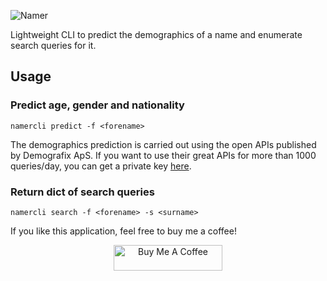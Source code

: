![Namer](https://github.com/dmw94/Namer/blob/main/logo.png)

Lightweight CLI to predict the demographics of a name and enumerate search queries for it.

## Usage

### Predict age, gender and nationality

```
namercli predict -f <forename>
```

The demographics prediction is carried out using the open APIs published by Demografix ApS. If you want to use their great APIs for more than 1000 queries/day, you can get a private key [here](https://store.genderize.io).

### Return dict of search queries

```
namercli search -f <forename> -s <surname>
```

If you like this application, feel free to buy me a coffee! 

<p align="center"><a href="https://www.buymeacoffee.com/dmw94" target="_blank"><img src="https://cdn.buymeacoffee.com/buttons/default-orange.png" alt="Buy Me A Coffee" height="41" width="174"></a></p>
